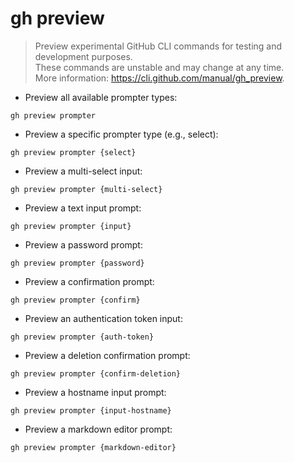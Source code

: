 # gh preview

> Preview experimental GitHub CLI commands for testing and development purposes.  
> These commands are unstable and may change at any time.  
> More information: <https://cli.github.com/manual/gh_preview>.

- Preview all available prompter types:

`gh preview prompter`

- Preview a specific prompter type (e.g., select):

`gh preview prompter {select}`

- Preview a multi-select input:

`gh preview prompter {multi-select}`

- Preview a text input prompt:

`gh preview prompter {input}`

- Preview a password prompt:

`gh preview prompter {password}`

- Preview a confirmation prompt:

`gh preview prompter {confirm}`

- Preview an authentication token input:

`gh preview prompter {auth-token}`

- Preview a deletion confirmation prompt:

`gh preview prompter {confirm-deletion}`

- Preview a hostname input prompt:

`gh preview prompter {input-hostname}`

- Preview a markdown editor prompt:

`gh preview prompter {markdown-editor}`